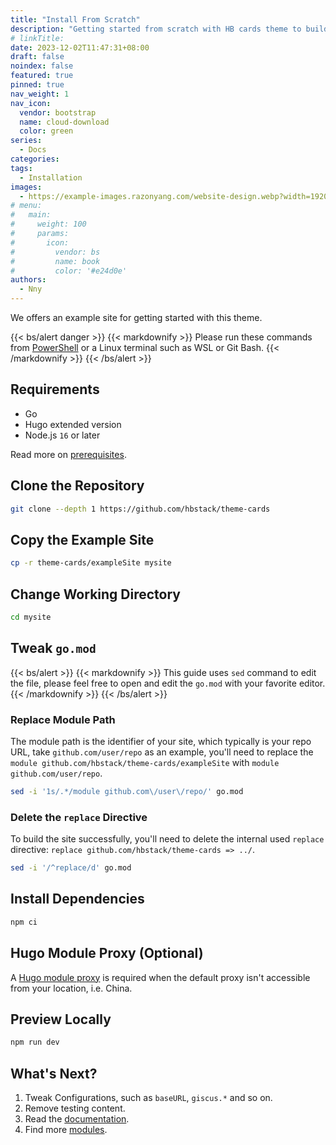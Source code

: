 ```yaml
---
title: "Install From Scratch"
description: "Getting started from scratch with HB cards theme to build your fast, responsive and modular static websites."
# linkTitle:
date: 2023-12-02T11:47:31+08:00
draft: false
noindex: false
featured: true
pinned: true
nav_weight: 1
nav_icon:
  vendor: bootstrap
  name: cloud-download
  color: green
series:
  - Docs
categories:
tags:
  - Installation
images:
  - https://example-images.razonyang.com/website-design.webp?width=1920&height=1280
# menu:
#   main:
#     weight: 100
#     params:
#       icon:
#         vendor: bs
#         name: book
#         color: '#e24d0e'
authors:
  - Nny
---
```


We offers an example site for getting started with this theme.

{{< bs/alert danger >}}
{{< markdownify >}}
Please run these commands from [PowerShell](https://learn.microsoft.com/en-us/powershell/scripting/install/installing-powershell-on-windows) or a Linux terminal such as WSL or Git Bash.
{{< /markdownify >}}
{{< /bs/alert >}}

## Requirements

- Go
- Hugo extended version
- Node.js `16` or later

Read more on [prerequisites](https://hbstack.dev/docs/getting-started/prerequisites/).

## Clone the Repository

```sh
git clone --depth 1 https://github.com/hbstack/theme-cards
```

## Copy the Example Site

```sh
cp -r theme-cards/exampleSite mysite
```

## Change Working Directory

```sh
cd mysite
```

## Tweak `go.mod`

{{< bs/alert >}}
{{< markdownify >}}
This guide uses `sed` command to edit the file, please feel free to open and edit the `go.mod` with your favorite editor.
{{< /markdownify >}}
{{< /bs/alert >}}

### Replace Module Path

The module path is the identifier of your site, which typically is your repo URL, take `github.com/user/repo` as an example, you'll need to replace the `module github.com/hbstack/theme-cards/exampleSite` with `module github.com/user/repo`.

```sh
sed -i '1s/.*/module github.com\/user\/repo/' go.mod
```

### Delete the `replace` Directive

To build the site successfully, you'll need to delete the internal used `replace` directive: `replace github.com/hbstack/theme-cards => ../`.

```sh
sed -i '/^replace/d' go.mod
```

## Install Dependencies

```sh
npm ci
```

## Hugo Module Proxy (Optional)

A [Hugo module proxy](https://hugomods.com/blog/2023/04/go-and-hugo-proxy-servers/) is required when the default proxy isn't accessible from your location, i.e. China.

## Preview Locally

```sh
npm run dev
```

## What's Next?

1. Tweak Configurations, such as `baseURL`, `giscus.*` and so on.
2. Remove testing content.
3. Read the [documentation](https://hbstack.dev/).
4. Find more [modules](https://hbstack.dev/modules/).

